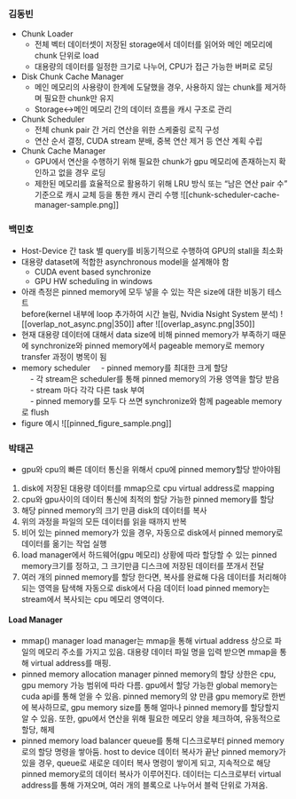 ### 김동빈
+ Chunk Loader
	+ 전체 벡터 데이터셋이 저장된 storage에서 데이터를 읽어와 메인 메모리에 chunk 단위로 load
	+ 대용량의 데이터를 일정한 크기로 나누어, CPU가 접근 가능한 버퍼로 로딩
+ Disk Chunk Cache Manager
	+ 메인 메모리의 사용량이 한계에 도달했을 경우, 사용하지 않는 chunk를 제거하며 필요한 chunk만 유지
	+ Storage<->메인 메모리 간의 데이터 흐름을 캐시 구조로 관리
+ Chunk Scheduler
	+ 전체 chunk pair 간 거리 연산을 위한 스케줄링 로직 구성
	+ 연산 순서 결정, CUDA stream 분배, 중복 연산 제거 등 연산 계획 수립
+ Chunk Cache Manager
	+ GPU에서 연산을 수행하기 위해 필요한 chunk가 gpu 메모리에 존재하는지 확인하고 없을 경우 로딩
	+ 제한된 메모리를 효율적으로 활용하기 위해 LRU 방식 또는 “남은 연산 pair 수” 기준으로 캐시 교체 등을 통한 캐시 관리 수행
![[chunk-scheduler-cache-manager-sample.png]]

### 백민호
- Host-Device 간 task 별 query를 비동기적으로 수행하여 GPU의 stall을 최소화
- 대용량 dataset에 적합한 asynchronous model을 설계해야 함
	- CUDA event based synchronize
	- GPU HW scheduling in windows
- 아래 측정은 pinned memory에 모두 넣을 수 있는 작은 size에 대한 비동기 테스트  
before(kernel 내부에 loop 추가하여 시간 늘림, Nvidia Nsight System 분석)
![[overlap_not_async.png|350]]
after
![[overlap_async.png|350]]
- 현재 대용량 데이터에 대해서 data size에 비해 pinned memory가 부족하기 때문에 synchronize와 pinned memory에서 pageable memory로 memory transfer 과정이 병목이 됨
- memory scheduler
    - pinned memory를 최대한 크게 할당  
    - 각 stream은 scheduler를 통해 pinned memory의 가용 영역을 할당 받음  
    - stream 마다 각각 다른 task 부여  
    - pinned memory를 모두 다 쓰면 synchronize와 함께 pageable memory로 flush
- figure 예시
![[pinned_figure_sample.png]]
### 박태곤
+ gpu와 cpu의 빠른 데이터 통신을 위해서 cpu에 pinned memory할당 받아야됨

1. disk에 저장된 대용량 데이터를 mmap으로 cpu virtual address로 mapping
2. cpu와 gpu사이의 데이터 통신에 최적의 할당 가능한 pinned memory를 할당
3. 해당 pinned memory의 크기 만큼 disk의 데이터를 복사
4. 위의 과정을 파일의 모든 데이터를 읽을 때까지 반복 
5. 비어 있는 pinned memory가 있을 경우, 자동으로 disk에서 pinned memory로 데이터를 옮기는 작업 실행
6. load manager에서 하드웨어(gpu 메모리) 상황에 따라 할당할 수 있는 pinned memory크기를 정하고, 그 크기만큼 디스크에 저장된 데이터를 쪼개서 전달
7. 여러 개의 pinned memory를 할당 한다면, 복사를 완료해 다음 데이터를 처리해야 되는 영역을 탐색해 자동으로 disk에서 다음 데이터 load
pinned memory는 stream에서 복사되는 cpu 메모리 영역이다. 

#### Load Manager
* mmap() manager
	load manager는 mmap을 통해 virtual address 상으로 파일의 메모리 주소를 가지고 있음. 대용량 데이터 파일 명을 입력 받으면 mmap을 통해 virtual address를 매핑.
* pinned memory allocation manager
	pinned memory의 할당 상한은 cpu, gpu memory 가능 범위에 따라 다름. gpu에서 할당 가능한 global memory는 cuda api를 통해 얻을 수 있음. pinned memory의 양 만큼 gpu memory로 한번에 복사하므로, gpu memory size를 통해 얼마나 pinned memory를 할당할지 알 수 있음. 또한, gpu에서 연산을 위해 필요한 메모리 양을 체크하여, 유동적으로 할당, 해제 
* pinned memory load balancer 
	queue를 통해 디스크로부터 pinned memory로의 할당 명령을 쌓아둠. host to device 데이터 복사가 끝난 pinned memory가 있을 경우, queue로 새로운 데이터 복사 명령이 쌓이게 되고, 지속적으로 해당 pinned memory로의 데이터 복사가 이루어진다. 데이터는 디스크로부터 virtual address를 통해 가져오며, 여러 개의 블록으로 나누어서 블럭 단위로 가져옴.
